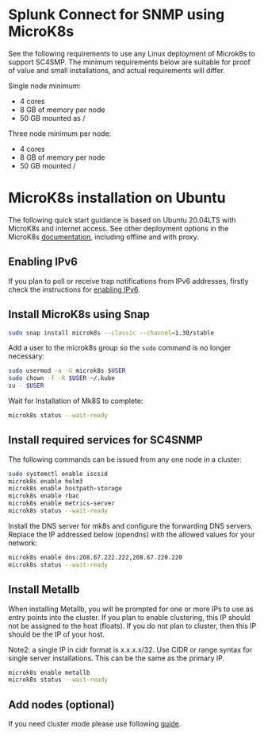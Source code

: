 # Splunk Connect for SNMP using MicroK8s

See the following requirements to use any Linux deployment of Microk8s to support SC4SMP. The minimum requirements below are suitable for proof of value and small installations, and actual requirements will differ.

Single node minimum: 

* 4 cores
* 8 GB of memory per node
* 50 GB mounted as /

Three node minimum per node:

* 4 cores
* 8 GB of memory per node
* 50 GB mounted /

# MicroK8s installation on Ubuntu

The following quick start guidance is based on Ubuntu 20.04LTS with MicroK8s and internet access. See other deployment options
in the MicroK8s [documentation](https://microk8s.io/docs), including offline and with proxy. 

## Enabling IPv6

If you plan to poll or receive trap notifications from IPv6 addresses, firstly check the instructions for [enabling 
IPv6](../enable-ipv6.md).

## Install MicroK8s using Snap

```bash
sudo snap install microk8s --classic --channel=1.30/stable
```

Add a user to the microk8s group so the `sudo` command is no longer necessary:
```bash
sudo usermod -a -G microk8s $USER
sudo chown -f -R $USER ~/.kube
su - $USER
```

Wait for Installation of Mk8S to complete:
```bash
microk8s status --wait-ready
```

## Install required services for SC4SNMP

The following commands can be issued from any one node in a cluster:

```bash
sudo systemctl enable iscsid
microk8s enable helm3
microk8s enable hostpath-storage
microk8s enable rbac
microk8s enable metrics-server
microk8s status --wait-ready
```

Install the DNS server for mk8s and configure the forwarding DNS servers. Replace the IP addressed below (opendns) with
the allowed values for your network: 

```bash
microk8s enable dns:208.67.222.222,208.67.220.220
microk8s status --wait-ready
```

## Install Metallb

When installing Metallb, you will be prompted for one or more IPs to use as entry points
into the cluster. If you plan to enable clustering, this IP should not be assigned to the host (floats).
If you do not plan to cluster, then this IP should be the IP of your host.

Note2: a single IP in cidr format is x.x.x.x/32. Use CIDR or range syntax for single server installations. This can be
the same as the primary IP.

```bash
microk8s enable metallb
microk8s status --wait-ready
```

## Add nodes (optional)

If you need cluster mode please use following [guide](k8s-microk8s-scaling.md#make-microk8s-cluster).
